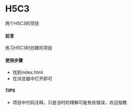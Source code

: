# H5C3
两个H5C3的项目

#### 前言
   练习H5C3时创建的项目

#### 使用步骤

- 找到index.html
- 在浏览器中打开即可

#### TIPS
- 项目中代码注释，只是当时的理解可能有些错误，欢迎指教
